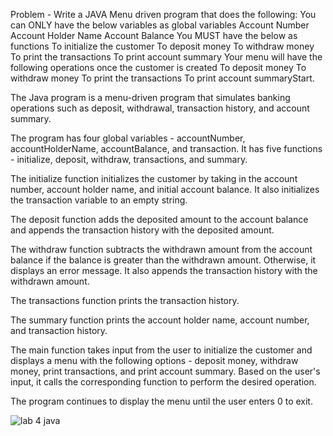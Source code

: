 Problem  - Write a JAVA Menu driven program that does the following:
You can ONLY have the below variables as global variables
Account Number
Account Holder Name
Account Balance
You MUST have the below as functions
To initialize the customer
To deposit money
To withdraw money
To print the transactions
To print account summary
Your menu will have the following operations once the customer is created
To deposit money
To withdraw money
To print the transactions
To print account summaryStart.

The Java program is a menu-driven program that simulates banking operations such as deposit, withdrawal, transaction history, and account summary.

The program has four global variables - accountNumber, accountHolderName, accountBalance, and transaction. It has five functions - initialize, deposit, withdraw, transactions, and summary.

The initialize function initializes the customer by taking in the account number, account holder name, and initial account balance. It also initializes the transaction variable to an empty string.

The deposit function adds the deposited amount to the account balance and appends the transaction history with the deposited amount.

The withdraw function subtracts the withdrawn amount from the account balance if the balance is greater than the withdrawn amount. Otherwise, it displays an error message. It also appends the transaction history with the withdrawn amount.

The transactions function prints the transaction history.

The summary function prints the account holder name, account number, and transaction history.

The main function takes input from the user to initialize the customer and displays a menu with the following options - deposit money, withdraw money, print transactions, and print account summary. Based on the user's input, it calls the corresponding function to perform the desired operation.

The program continues to display the menu until the user enters 0 to exit.

![lab 4 java](https://user-images.githubusercontent.com/118505212/235289489-972c540c-dc44-4da3-8e39-5ea06127c702.png)
